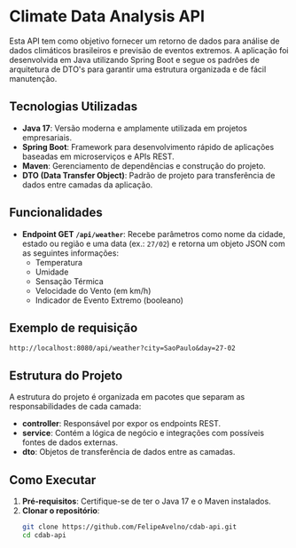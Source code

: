 # Climate Data Analysis API

Esta API tem como objetivo fornecer um retorno de dados para análise de dados climáticos brasileiros e previsão de eventos extremos. A aplicação foi desenvolvida em Java utilizando Spring Boot e segue os padrões de arquitetura de DTO's para garantir uma estrutura organizada e de fácil manutenção.

## Tecnologias Utilizadas

- **Java 17**: Versão moderna e amplamente utilizada em projetos empresariais.
- **Spring Boot**: Framework para desenvolvimento rápido de aplicações baseadas em microserviços e APIs REST.
- **Maven**: Gerenciamento de dependências e construção do projeto.
- **DTO (Data Transfer Object)**: Padrão de projeto para transferência de dados entre camadas da aplicação.

## Funcionalidades

- **Endpoint GET `/api/weather`**: Recebe parâmetros como nome da cidade, estado ou região e uma data (ex.: `27/02`) e retorna um objeto JSON com as seguintes informações:
  - Temperatura
  - Umidade
  - Sensação Térmica
  - Velocidade do Vento (em km/h)
  - Indicador de Evento Extremo (booleano)
 
## Exemplo de requisição

``http://localhost:8080/api/weather?city=SaoPaulo&day=27-02``

## Estrutura do Projeto

A estrutura do projeto é organizada em pacotes que separam as responsabilidades de cada camada:
- **controller**: Responsável por expor os endpoints REST.
- **service**: Contém a lógica de negócio e integrações com possíveis fontes de dados externas.
- **dto**: Objetos de transferência de dados entre as camadas.


## Como Executar

1. **Pré-requisitos**: Certifique-se de ter o Java 17 e o Maven instalados.
2. **Clonar o repositório**:
   ```bash
   git clone https://github.com/FelipeAvelno/cdab-api.git
   cd cdab-api
